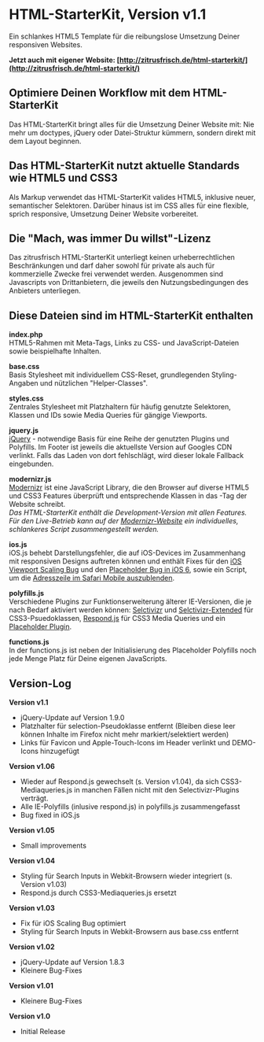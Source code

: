 # HTML-StarterKit, Version v1.1  
Ein schlankes HTML5 Template für die reibungslose Umsetzung Deiner responsiven Websites.

**Jetzt auch mit eigener Website: [http://zitrusfrisch.de/html-starterkit/](http://zitrusfrisch.de/html-starterkit/)**

## Optimiere Deinen Workflow mit dem HTML-StarterKit  
Das HTML-StarterKit bringt alles für die Umsetzung Deiner Website mit: Nie mehr um doctypes, jQuery oder Datei-Struktur kümmern, sondern direkt mit dem Layout beginnen.

## Das HTML-StarterKit nutzt aktuelle Standards wie HTML5 und CSS3  
Als Markup verwendet das HTML-StarterKit valides HTML5, inklusive neuer, semantischer Selektoren. Darüber hinaus ist im CSS alles für eine flexible, sprich responsive, Umsetzung Deiner Website vorbereitet.

## Die "Mach, was immer Du willst"-Lizenz  
Das zitrusfrisch HTML-StarterKit unterliegt keinen urheberrechtlichen Beschränkungen und darf daher sowohl für private als auch für kommerzielle Zwecke frei verwendet werden. Ausgenommen sind Javascripts von Drittanbietern, die jeweils den Nutzungsbedingungen des Anbieters unterliegen.

## Diese Dateien sind im HTML-StarterKit enthalten

**index.php**  
HTML5-Rahmen mit Meta-Tags, Links zu CSS- und JavaScript-Dateien sowie beispielhafte Inhalten.  

**base.css**  
Basis Stylesheet mit individuellem CSS-Reset, grundlegenden Styling-Angaben und nützlichen "Helper-Classes".

**styles.css**  
Zentrales Stylesheet mit Platzhaltern für häufig genutzte Selektoren, Klassen und IDs sowie Media Queries für gängige Viewports.
  
**jquery.js**  
[jQuery](http://jquery.com/) - notwendige Basis für eine Reihe der genutzten Plugins und Polyfills. Im Footer ist jeweils die aktuellste Version auf Googles CDN verlinkt. Falls das Laden von dort fehlschlägt, wird dieser lokale Fallback eingebunden.  
  
**modernizr.js**  
[Modernizr](http://modernizr.com/) ist eine JavaScript Library, die den Browser auf diverse HTML5 und CSS3 Features überprüft und entsprechende Klassen in das <html>-Tag der Website schreibt.  
*Das HTML-StarterKit enthält die Development-Version mit allen Features. Für den Live-Betrieb kann auf der [Modernizr-Website](http://modernizr.com/) ein individuelles, schlankeres Script zusammengestellt werden.*

**ios.js**  
iOS.js behebt Darstellungsfehler, die auf iOS-Devices im Zusammenhang mit responsiven Designs auftreten können und enthält Fixes für den [iOS Viewport Scaling Bug](https://gist.github.com/901295) und den [Placeholder Bug in iOS 6](http://mooki83.tistory.com), sowie ein Script, um die [Adresszeile im Safari Mobile auszublenden](http://remysharp.com/2010/08/05/doing-it-right-skipping-the-iphone-url-bar/).
  
**polyfills.js**  
Verschiedene Plugins zur Funktionserweiterung älterer IE-Versionen, die je nach Bedarf aktiviert werden können: [Selctivizr](http://selectivizr.com) und [Selctivizr-Extended](http://github.com/keithclark/JQuery-Extended-Selectors) für CSS3-Psuedoklassen, [Respond.js](http://j.mp/respondjs) für CSS3 Media Queries und ein [Placeholder Plugin](https://github.com/mathiasbynens/jquery-placeholder).
  
**functions.js**  
In der functions.js ist neben der Initialisierung des Placeholder Polyfills noch jede Menge Platz für Deine eigenen JavaScripts.  


## Version-Log

**Version v1.1**  
+ jQuery-Update auf Version 1.9.0  
+ Platzhalter für selection-Pseudoklasse entfernt (Bleiben diese leer können Inhalte im Firefox nicht mehr markiert/selektiert werden)
+ Links für Favicon und Apple-Touch-Icons im Header verlinkt und DEMO-Icons hinzugefügt

**Version v1.06**  
+ Wieder auf Respond.js gewechselt (s. Version v1.04), da sich CSS3-Mediaqueries.js in manchen Fällen nicht mit den Selectivizr-Plugins verträgt.
+ Alle IE-Polyfills (inlusive respond.js) in polyfills.js zusammengefasst  
+ Bug fixed in iOS.js

**Version v1.05**  
+ Small improvements

**Version v1.04**  
+ Styling für Search Inputs in Webkit-Browsern wieder integriert (s. Version v1.03)  
+ Respond.js durch CSS3-Mediaqueries.js ersetzt

**Version v1.03**  
+ Fix für iOS Scaling Bug optimiert  
+ Styling für Search Inputs in Webkit-Browsern aus base.css entfernt

**Version v1.02**  
+ jQuery-Update auf Version 1.8.3  
+ Kleinere Bug-Fixes

**Version v1.01**  
+ Kleinere Bug-Fixes

**Version v1.0**  
+ Initial Release

